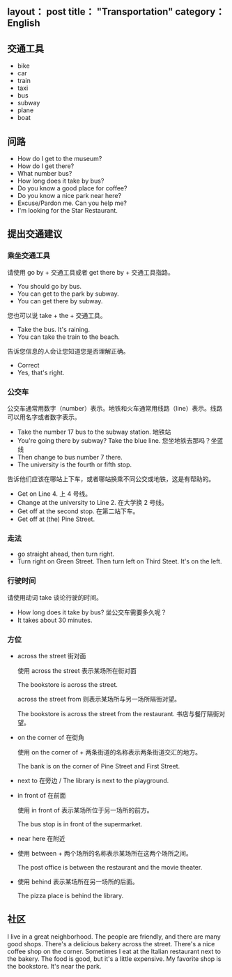 layout： post
title： "Transportation"
category： English
---

## 交通工具

- bike
- car
- train
- taxi
- bus
- subway
- plane
- boat

## 问路

- How do I get to the museum?  
- How do I get there?
- What number bus?
- How long does it take by bus?
- Do you know a good place for coffee?
- Do you know a nice park near here?  
- Excuse/Pardon me. Can you help me? 
- I'm looking for the Star Restaurant.

## 提出交通建议

### 乘坐交通工具

请使用 go by + 交通工具或者 get there by + 交通工具指路。

- You should go by bus.
- You can get to the park by subway.
- You can get there by subway.

您也可以说 take + the + 交通工具。

- Take the bus. It's raining. 
- You can take the train to the beach.

告诉您信息的人会让您知道您是否理解正确。

- Correct
- Yes, that's right.

### 公交车

公交车通常用数字（number）表示。地铁和火车通常用线路（line）表示。线路可以用名字或者数字表示。

- Take the number 17 bus to the subway station. 地铁站
- You're going there by subway? Take the blue line.   您坐地铁去那吗？坐蓝线
- Then change to bus number 7 there.
- The university is the fourth or fifth stop.

告诉他们应该在哪站上下车，或者哪站换乘不同公交或地铁，这是有帮助的。

- Get on Line 4. 上 4 号线。
- Change at the university to Line 2. 在大学换 2 号线。
- Get off at the second stop. 在第二站下车。
- Get off at (the) Pine Street.

### 走法

- go straight ahead, then turn right.
- Turn right on Green Street. Then turn left on Third Steet. It's on the left.

### 行驶时间

请使用动词 take 谈论行驶的时间。

- How long does it take by bus?   坐公交车需要多久呢？
- It takes about 30 minutes.


### 方位

- across the street 街对面

    使用 across the street 表示某场所在街对面

    The bookstore is across the street.

    across the street from 则表示某场所与另一场所隔街对望。

    The bookstore is across the street from the restaurant. 书店与餐厅隔街对望。
 

- on the corner of 在街角

    使用 on the corner of + 两条街道的名称表示两条街道交汇的地方。

    The bank is on the corner of Pine Street and First Street.

- next to 在旁边 / The library is next to the playground.
- in front of 在前面

    使用 in front of 表示某场所位于另一场所的前方。

    The bus stop is in front of the supermarket.

- near here 在附近
- 使用 between + 两个场所的名称表示某场所在这两个场所之间。

    The post office is between the restaurant and the movie theater.

- 使用 behind 表示某场所在另一场所的后面。

    The pizza place is behind the library.

## 社区

I live in a great neighborhood. The people are friendly, and there are many good shops. There's a delicious bakery across the street. There's a nice coffee shop on the corner. Sometimes I eat at the Italian restaurant next to the bakery. The food is good, but it's a little expensive. My favorite shop is the bookstore. It's near the park.

